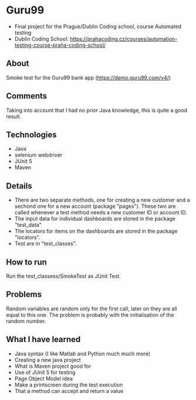 # Guru99
- Final project for the Prague/Dublin Coding school, course Automated testing 
- Dublin Coding School: https://prahacoding.cz/courses/automation-testing-course-praha-coding-school/

## About
Smoke test for the Guru99 bank app (https://demo.guru99.com/v4/)

## Comments
Taking into account that I had no prior Java knowledge, this is quite a good result. 

## Technologies 
- Java 
- selenium webdriver
- JUnit 5
- Maven 

## Details
- There are two separate methods, one for creating a new customer and a sechond one for a new account (package "pages"). These two are called whenever a test method needs a new customer ID or account ID.
- The input data for individual dashboards are stored in the package "test_data".
- The locators for items on the dashboards are stored in the package "locators".
- Test are in "test_classes".

## How to run
Run the test_classess/SmokeTest as JUnit Test.

## Problems
Random variables are random only for the first call, later on they are all equal to this one. The problem is probably with the initialisation of the random number.

## What I have learned 
- Java syntax (I like Matlab and Python much much more)
- Creating a new java project
- What is Maven project good for
- Use of JUnit 5 for testing
- Page Object Model idea
- Make a printscreen during the test execution
- That a method can accept and return a value
